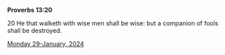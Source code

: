 **Proverbs 13:20**

20 He that walketh with wise men shall be wise: but a companion of fools shall be destroyed.

[Monday 29-January, 2024](https://getbible.life/kjv/Proverbs/13/20)

